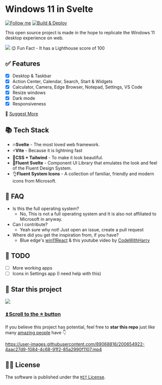 # Windows 11 in Svelte

[![Follow me](https://img.shields.io/github/followers/yashash1511?label=follow%20me&style=social)](https://github.com/yashash1511)
[![Build & Deploy](https://github.com/yashash1511/Win11-Svelte/actions/workflows/Build-Deploy.yml/badge.svg)](https://github.com/yashash1511/Win11-Svelte/actions/workflows/Build-Deploy.yml)

This open source project is made in the hope to replicate the Windows 11 desktop experience on web.

<picture>
  <source media="(prefers-color-scheme: dark)" srcset="https://user-images.githubusercontent.com/89068816/189344966-308d0dba-7b0a-4ef1-9063-21c58caa96ad.png">
  <img src="https://user-images.githubusercontent.com/89068816/189345084-da46ecea-2954-4a7c-9100-97d59154e132.png">
</picture>
😉 Fun Fact - It has a Lighthouse score of 100

## ✅ Features

- [x] Desktop & Taskbar
- [x] Action Center, Calendar, Search, Start & Widgets
- [x] Calculator, Camera, Edge Browser, Notepad, Settings, VS Code
- [x] Resize windows
- [x] Dark mode
- [x] Responsiveness

📑 [Suggest More](https://github.com/yashash1511/win11Svelte/issues/new)

## 📚 Tech Stack

- 🔥**Svelte** - The most loved web framework.
- ⚡**Vite** - Because it is lightning fast
- 🌊**CSS + Tailwind** - To make it look beautiful.
- 🌴**Fluent Svelte** - Component UI Library that emulates the look and feel of the Fluent Design System.
- 👌**Fluent System Icons** - A collection of familiar, friendly and modern icons from Microsoft.

## 🤔 FAQ

- Is this the full operating system?
  - No, This is not a full operating system and It is also not affiliated to Microsoft in anyway.
- Can I contribute?
  - Yeah sure why not! Just open an issue, create a pull request
- Where did you get the inspiration from, if you have?
  - Blue edge's [win11React](https://github.com/blueedgetechno/win11React) & this youtube video by [CodeWithHarry](https://youtu.be/OtOmxa9UMe8)

## 👷 TODO

- [ ] More working apps
- [ ] Icons in Settings app (I need help with this)

## 🌟 Star this project

![](https://user-images.githubusercontent.com/89068816/189359296-3d4f0956-4caa-40b2-81a0-f8bb387be725.gif)

### [⏫ Scroll to the ⭐️ button](#start-of-content)

If you believe this project has potential, feel free to **star this repo** just like many [amazing people](https://github.com/yashash1511/win11Svelte/stargazers) have 👇

https://user-images.githubusercontent.com/89068816/200654922-4aac27d9-1084-4c68-91f2-85a2990f1107.mp4

## 🧑‍⚖️ License

The software is published under the [`MIT` License](/LICENSE).
